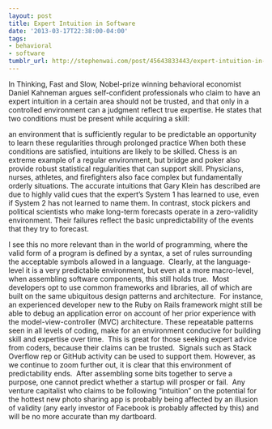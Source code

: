 ```yaml
---
layout: post
title: Expert Intuition in Software
date: '2013-03-17T22:38:00-04:00'
tags:
- behavioral
- software
tumblr_url: http://stephenwai.com/post/45643833443/expert-intuition-in-software
---
```

In Thinking, Fast and Slow, Nobel-prize winning behavioral economist Daniel Kahneman argues self-confident professionals who claim to have an expert intuition in a certain area should not be trusted, and that only in a controlled environment can a judgment reflect true expertise. He states that two conditions must be present while acquiring a skill:


an environment that is sufficiently regular to be predictable
an opportunity to learn these regularities through prolonged practice
When both these conditions are satisfied, intuitions are likely to be skilled. Chess is an extreme example of a regular environment, but bridge and poker also provide robust statistical regularities that can support skill. Physicians, nurses, athletes, and firefighters also face complex but fundamentally orderly situations. The accurate intuitions that Gary Klein has described are due to highly valid cues that the expert’s System 1 has learned to use, even if System 2 has not learned to name them. In contrast, stock pickers and political scientists who make long-term forecasts operate in a zero-validity environment. Their failures reflect the basic unpredictability of the events that they try to forecast.

I see this no more relevant than in the world of programming, where the valid form of a program is defined by a syntax, a set of rules surrounding the acceptable symbols allowed in a language.  Clearly, at the language-level it is a very predictable environment, but even at a more macro-level, when assembling software components, this still holds true.  Most developers opt to use common frameworks and libraries, all of which are built on the same ubiquitous design patterns and architecture.  For instance, an experienced developer new to the Ruby on Rails framework might still be able to debug an application error on account of her prior experience with the model-view-controller (MVC) architecture.
These repeatable patterns seen in all levels of coding, make for an environment conducive for building skill and expertise over time.  This is great for those seeking expert advice from coders, because their claims can be trusted.  Signals such as Stack Overflow rep or GitHub activity can be used to support them.
However, as we continue to zoom further out, it is clear that this environment of predictability ends.  After assembling some bits together to serve a purpose, one cannot predict whether a startup will prosper or fail.  Any venture capitalist who claims to be following “intuition” on the potential for the hottest new photo sharing app is probably being affected by an illusion of validity (any early investor of Facebook is probably affected by this) and will be no more accurate than my dartboard.
